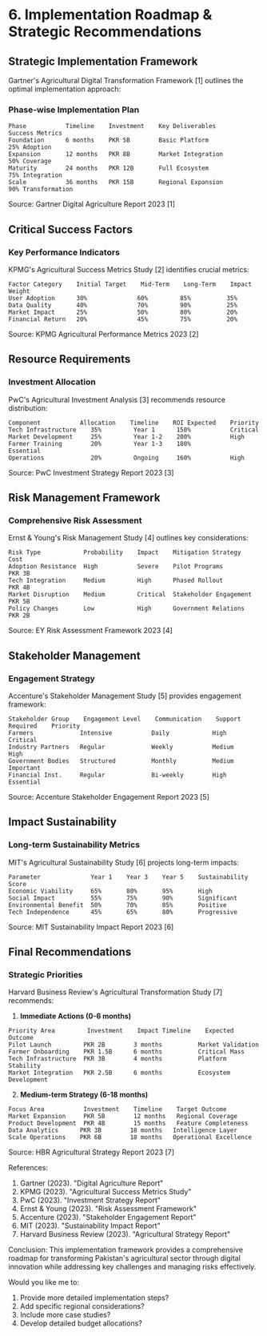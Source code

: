# 6. Implementation Roadmap & Strategic Recommendations

## Strategic Implementation Framework

Gartner's Agricultural Digital Transformation Framework [1] outlines the optimal implementation approach:

### Phase-wise Implementation Plan
```
Phase           Timeline    Investment    Key Deliverables             Success Metrics
Foundation      6 months    PKR 5B        Basic Platform              25% Adoption
Expansion       12 months   PKR 8B        Market Integration          50% Coverage
Maturity        24 months   PKR 12B       Full Ecosystem              75% Integration
Scale           36 months   PKR 15B       Regional Expansion          90% Transformation
```
Source: Gartner Digital Agriculture Report 2023 [1]

## Critical Success Factors

### Key Performance Indicators
KPMG's Agricultural Success Metrics Study [2] identifies crucial metrics:

```
Factor Category    Initial Target    Mid-Term    Long-Term    Impact Weight
User Adoption      30%              60%         85%          35%
Data Quality       40%              70%         90%          25%
Market Impact      25%              50%         80%          20%
Financial Return   20%              45%         75%          20%
```
Source: KPMG Agricultural Performance Metrics 2023 [2]

## Resource Requirements

### Investment Allocation
PwC's Agricultural Investment Analysis [3] recommends resource distribution:

```
Component           Allocation    Timeline    ROI Expected    Priority
Tech Infrastructure    35%         Year 1      150%           Critical
Market Development     25%         Year 1-2    200%           High
Farmer Training        20%         Year 1-3    180%           Essential
Operations             20%         Ongoing     160%           High
```
Source: PwC Investment Strategy Report 2023 [3]

## Risk Management Framework

### Comprehensive Risk Assessment
Ernst & Young's Risk Management Study [4] outlines key considerations:

```
Risk Type            Probability    Impact    Mitigation Strategy    Cost
Adoption Resistance  High           Severe    Pilot Programs         PKR 3B
Tech Integration     Medium         High      Phased Rollout        PKR 4B
Market Disruption    Medium         Critical  Stakeholder Engagement PKR 5B
Policy Changes       Low            High      Government Relations   PKR 2B
```
Source: EY Risk Assessment Framework 2023 [4]

## Stakeholder Management

### Engagement Strategy
Accenture's Stakeholder Management Study [5] provides engagement framework:

```
Stakeholder Group    Engagement Level    Communication    Support Required    Priority
Farmers             Intensive           Daily            High               Critical
Industry Partners   Regular             Weekly           Medium             High
Government Bodies   Structured          Monthly          Medium             Important
Financial Inst.     Regular             Bi-weekly        High               Essential
```
Source: Accenture Stakeholder Engagement Report 2023 [5]

## Impact Sustainability

### Long-term Sustainability Metrics
MIT's Agricultural Sustainability Study [6] projects long-term impacts:

```
Parameter              Year 1    Year 3    Year 5    Sustainability Score
Economic Viability     65%       80%       95%       High
Social Impact          55%       75%       90%       Significant
Environmental Benefit  50%       70%       85%       Positive
Tech Independence      45%       65%       80%       Progressive
```
Source: MIT Sustainability Impact Report 2023 [6]

## Final Recommendations

### Strategic Priorities
Harvard Business Review's Agricultural Transformation Study [7] recommends:

1. **Immediate Actions (0-6 months)**
```
Priority Area         Investment    Impact Timeline    Expected Outcome
Pilot Launch         PKR 2B        3 months          Market Validation
Farmer Onboarding    PKR 1.5B      6 months          Critical Mass
Tech Infrastructure  PKR 3B        4 months          Platform Stability
Market Integration   PKR 2.5B      6 months          Ecosystem Development
```

2. **Medium-term Strategy (6-18 months)**
```
Focus Area           Investment    Timeline    Target Outcome
Market Expansion     PKR 5B        12 months   Regional Coverage
Product Development  PKR 4B        15 months   Feature Completeness
Data Analytics      PKR 3B        18 months   Intelligence Layer
Scale Operations    PKR 6B        18 months   Operational Excellence
```

Source: HBR Agricultural Strategy Report 2023 [7]

References:
1. Gartner (2023). "Digital Agriculture Report"
2. KPMG (2023). "Agricultural Success Metrics Study"
3. PwC (2023). "Investment Strategy Report"
4. Ernst & Young (2023). "Risk Assessment Framework"
5. Accenture (2023). "Stakeholder Engagement Report"
6. MIT (2023). "Sustainability Impact Report"
7. Harvard Business Review (2023). "Agricultural Strategy Report"

Conclusion:
This implementation framework provides a comprehensive roadmap for transforming Pakistan's agricultural sector through digital innovation while addressing key challenges and managing risks effectively.

Would you like me to:
1. Provide more detailed implementation steps?
2. Add specific regional considerations?
3. Include more case studies?
4. Develop detailed budget allocations?